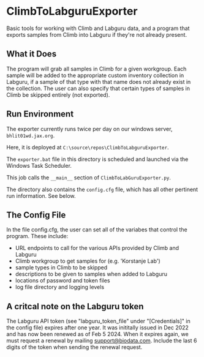 # ClimbToLabguruExporter
  Basic tools for working with Climb and Labguru data, and a program that exports samples from Climb into Labguru if they're not already present.

## What it Does

The program will grab all samples in Climb for a given workgroup. Each sample will be added to
the appropriate custom inventory collection in Labguru, if a sample of that type with that name
does not already exist in the collection. The user can also specify that certain types of samples
in Climb be skipped entirely (not exported).

## Run Environment
The exporter currently runs twice per day on our windows server, `bhlit01wd.jax.org`. 

Here, it is deployed at `C:\source\repos\ClimbToLabguruExporter`. 

The `exporter.bat` file in this directory is scheduled and launched via the Windows Task Scheduler.

This job calls the `__main__` section of `ClimbToLabGuruExporter.py`.

The directory also contains the `config.cfg` file, which has all other pertinent run information. See below.

## The Config File

  In the file config.cfg, the user can set all of the variabes that control the program. These include:
* URL endpoints to call for the various APIs provided by Climb and Labguru
* Climb workgroup to get samples for (e.g. 'Korstanje Lab')
* sample types in Climb to be skipped
* descriptions to be given to samples when added to Labguru
* locations of password and token files
* log file directory and logging levels

## A critcal note on the Labguru token
The Labguru API token (see "labguru_token_file" under "[Credentials]" in the config file) expires after one year.
It was inititally issued in Dec 2022 and has now been renewed as of Feb 5 2024. When it expires again, we must request
a renewal by mailing support@biodata.com. Include the last 6 digits of the token when sending the renewal request.

